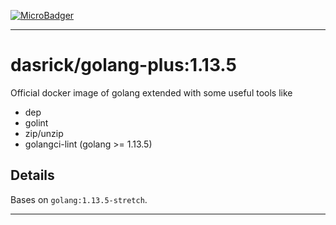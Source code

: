 [![MicroBadger][microbadger-image]][microbadger-url]

***

# dasrick/golang-plus:1.13.5

Official docker image of golang extended with some useful tools like

* dep
* golint
* zip/unzip
* golangci-lint (golang >= 1.13.5)

## Details

Bases on `golang:1.13.5-stretch`.

***

[microbadger-image]: https://images.microbadger.com/badges/image/dasrick/golang-plus:1.13.5.svg
[microbadger-url]: https://microbadger.com/images/dasrick/golang-plus:1.13.5
